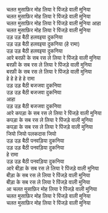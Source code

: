 चलत मुसाफ़िर मोह लिया रे पिंजड़े वाली मुनिया <br/>
चलत मुसाफ़िर मोह लिया रे पिंजड़े वाली मुनिया <br/>
चलत मुसाफ़िर मोह लिया रे पिंजड़े वाली मुनिया आहा <br/>
चलत मुसाफ़िर मोह लिया रे पिंजड़े वाली मुनिया <br/>
उड़ उड़ बैठी हलवइया दुकनिया <br/>
उड़ उड़ बैठी हलवइया दुकनिया (हे रामा) <br/>
उड़ उड़ बैठी हलवइया दुकनिया<br/>
आरे बरफ़ी के सब रस ले लिया रे पिंजड़े वाली मुनिया<br/>
बरफ़ी के सब रस ले लिया रे पिंजड़े वाली मुनिया <br/>
बरफ़ी के सब रस ले लिया रे पिंजड़े वाली मुनिया <br/>
हे हे हे हे हे रामा <br/>
उड़ उड़ बैठी बजजवा दुकनिया <br/>
उड़ उड़ बैठी बजजवा दुकनिया <br/>
आहा <br/>
उड़ उड़ बैठी बजजवा दुकनिया <br/>
आरे कपड़ा के सब रस ले लिया रे पिंजड़े वाली मुनिया <br/>
कपड़ा के सब रस ले लिया रे पिंजड़े वाली मुनिया <br/>
कपड़ा के सब रस ले लिया रे पिंजड़े वाली मुनिया <br/>
जियो जियो पलकदास जियो <br/>
उड़ उड़ बैठी पनवड़िया दुकनिया <br/>
उड़ उड़ बैठी पनवड़िया दुकनिया <br/>
हे रामा <br/>
उड़ उड़ बैठी पनवड़िया दुकनिया <br/>
आरे बीड़ा के सब रस ले लिया रे पिंजड़े वाली मुनिया <br/>
बीड़ा के सब रस ले लिया रे पिंजड़े वाली मुनिया <br/>
बीड़ा के सब रस ले लिया रे पिंजड़े वाली मुनिया <br/>
आ चलत मुसाफ़िर मोह लिया रे पिंजड़े वाली मुनिया <br/>
चलत मुसाफ़िर मोह लिया रे पिंजड़े वाली मुनिया <br/>
चलत मुसाफ़िर मोह लिया रे पिंजड़े वाली मुनिया 
